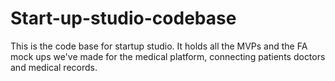 # Start-up-studio-codebase
This is the code base for startup studio. It holds all the MVPs and the FA mock ups we've made for the medical platform, connecting patients doctors and medical records.
